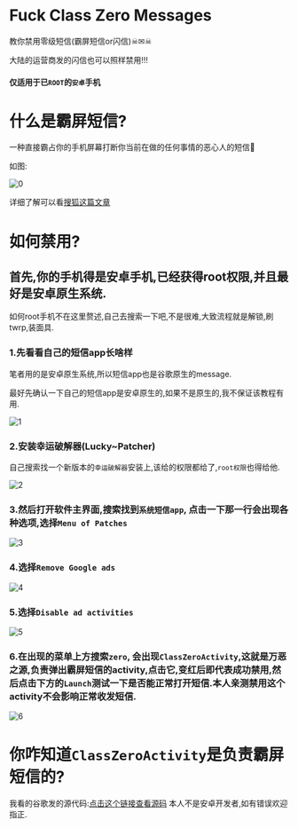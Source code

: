 # Fuck Class Zero Messages
教你禁用零级短信(霸屏短信or闪信)☠✉☠

大陆的运营商发的闪信也可以照样禁用!!!

#### 仅适用于已`ROOT`的`安卓`手机

# 什么是霸屏短信?
一种直接霸占你的手机屏幕打断你当前在做的任何事情的恶心人的短信🤮

如图:

![0](/pics/0.jpg)

详细了解可以看[搜狐这篇文章](https://www.sohu.com/a/319817850_100113462)
# 如何禁用?

## 首先,你的手机得是安卓手机,已经获得root权限,并且最好是安卓原生系统.

如何root手机不在这里赘述,自己去搜索一下吧,不是很难,大致流程就是解锁,刷twrp,装面具.

### 1.先看看自己的短信app长啥样
笔者用的是安卓原生系统,所以短信app也是谷歌原生的message.

最好先确认一下自己的短信app是安卓原生的,如果不是原生的,我不保证该教程有用.

![1](/pics/1.png)

### 2.安装幸运破解器(Lucky~Patcher)
自己搜索找一个新版本的`幸运破解器`安装上,该给的权限都给了,`root权限`也得给他.

![2](/pics/2.png)

### 3.然后打开软件主界面,搜索找到`系统短信app`, 点击一下那一行会出现各种选项,选择`Menu of Patches`

![3](/pics/3.jpg)

### 4.选择`Remove Google ads`

![4](/pics/4.jpg)

### 5.选择`Disable ad activities`

![5](/pics/5.jpg)

### 6.在出现的菜单上方搜索`zero`, 会出现`ClassZeroActivity`,这就是万恶之源,负责弹出霸屏短信的activity,点击它,变红后即代表成功禁用,然后点击下方的`Launch`测试一下是否能正常打开短信.本人亲测禁用这个activity不会影响正常收发短信.

![6](/pics/6.jpg)

# 你咋知道`ClassZeroActivity`是负责霸屏短信的?
我看的谷歌发的源代码:[点击这个链接查看源码](https://android.googlesource.com/platform/packages/apps/Mms/+/d00f7cd4e92f5c4b86a0827184390a71373f268e/src/com/android/mms/ui/ClassZeroActivity.java)
本人不是安卓开发者,如有错误欢迎指正.






